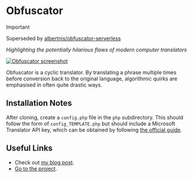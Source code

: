 # Obfuscator

> [!IMPORTANT]
> Superseded by [albertnis/obfuscator-serverless](https://github.com/albertnis/obfuscator-serverless)

*Highlighting the potentially hilarious flaws of modern computer translators*

[![Obfuscator screenshot][screenshot]][project]

Obfuscator is a cyclic translator. By translating a phrase multiple times before conversion back to the original language, algorithmic quirks are emphasised in often quite drastic ways. 

## Installation Notes

After cloning, create a `config.php` file in the `php` subdirectory. This should follow the form of `config_TEMPLATE.php` but should include a Microsoft Translator API key, which can be obtained by following [the official guide][api].

## Useful Links
- Check out [my blog post][blog].
- [Go to the project][project].

[project]:      https://albertnis.com/obfuscator/
[screenshot]:   http://i.imgur.com/q8AI5vB.png
[api]:          https://www.microsoft.com/en-us/translator/getstarted.aspx
[blog]:         http://albertnis.com/posts/obfuscator/
